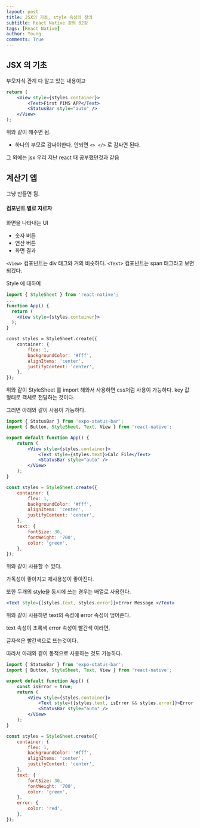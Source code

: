 ```yaml
---
layout: post
title: JSX의 기초, style 속성의 정의
subtitle: React Native 강의 02강
tags: [React Native]
author: Young
comments: True
---
```


## JSX 의 기초

부모자식 관계 다 알고 있는 내용이고

```jsx
return (
	<View style={styles.container}>
		<Text>First PIMS APP</Text>
		<StatusBar style="auto" />
	</View>
);
```

위와 같이 해주면 됨.

- 하나의 부모로 감싸야한다. 안되면 `<> </>` 로 감싸면 된다.

그 외에는 jsx 우리 지난 react 때 공부했던것과 같음

## 계산기 앱

그냥 만들면 됨.

#### 컴포넌트 별로 자르자

화면을 나타내는 UI

- 숫자 버튼
- 연산 버튼
- 화면 결과

`<View>` 컴포넌트는 div 태그와 거의 비슷하다.
`<Text>` 컴포넌트는 span 태그라고 보면 되겠다.

Style 에 대하여

```jsx
import { StyleSheet } from 'react-native';
...
function App() {
  return (
    <View style={styles.container}>
  );
}

const styles = StyleSheet.create({
	container: {
		flex: 1,
		backgroundColor: '#fff',
		alignItems: 'center',
		justifyContent: 'center',
	},
});
```

위와 같이 StyleSheet 를 import 해와서 사용하면
css처럼 사용이 가능하다.
key 값 형태로 객체로 전달하는 것이다.

그러면 아래와 같이 사용이 가능하다.

```jsx
import { StatusBar } from 'expo-status-bar';
import { Button, StyleSheet, Text, View } from 'react-native';

export default function App() {
	return (
		<View style={styles.container}>
			<Text style={styles.text}>Calc File</Text>
			<StatusBar style="auto" />
		</View>
	);
}

const styles = StyleSheet.create({
	container: {
		flex: 1,
		backgroundColor: '#fff',
		alignItems: 'center',
		justifyContent: 'center',
	},
	text: {
		fontSize: 30,
		fontWeight: '700',
		color: 'green',
	},
});
```

위와 같이 사용할 수 있다.

가독성이 좋아지고
재사용성이 좋아진다.

또한 두개의 style을 동시에 쓰는 경우는 배열로 사용한다.

```jsx
<Text style={[styles.text, styles.error]}>Error Message </Text>
```

위와 같이 사용하면 text의 속성에 error 속성이 덮어쓴다.

text 속성이 초록색
error 속성이 빨간색
이라면,

글자색은 빨간색으로 뜨는것이다.

따라서 아래와 같이 동적으로 사용하는 것도 가능하다.

```jsx
import { StatusBar } from 'expo-status-bar';
import { Button, StyleSheet, Text, View } from 'react-native';

export default function App() {
	const isError = true;
	return (
		<View style={styles.container}>
			<Text style={[styles.text, isError && styles.error]}>Error Message </Text>
			<StatusBar style="auto" />
		</View>
	);
}

const styles = StyleSheet.create({
	container: {
		flex: 1,
		backgroundColor: '#fff',
		alignItems: 'center',
		justifyContent: 'center',
	},
	text: {
		fontSize: 30,
		fontWeight: '700',
		color: 'green',
	},
	error: {
		color: 'red',
	},
});
```
